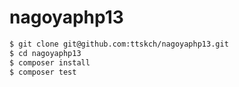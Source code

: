 # nagoyaphp13

```bash
$ git clone git@github.com:ttskch/nagoyaphp13.git
$ cd nagoyaphp13
$ composer install
$ composer test
```
